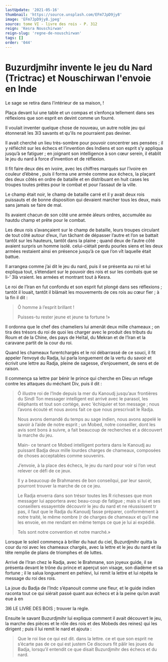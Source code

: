 ```yaml
---
lastUpdate: '2021-05-16'
thumbnail: 'https://source.unsplash.com/EFm7JpD9jy8'
image: 'EFm7JpD9jy8.jpeg'
source: tome VI - livre des rois - P. 312
reign: 'Kesra Nouschirwan'
reign-slug: 'regne-de-nouschirwan'
tags: []
order: '044'
---
```


# Buzurdjmihr invente le jeu du Nard (Trictrac) et Nouschirwan l'envoie en Inde

Le sage se retira dans l’intérieur de sa maison, !

Plaça devant lui une table et un compas et s’enfonça tellement dans ses réflexions que son esprit en devint comme un fourré.

Il voulait inventer quelque chose de nouveau, un autre noble jeu qui étonnerait les 3l3 savants et qu’ils ne pourraient pas deviner.

Il avait cherché un lieu très-sombre pour pouvoir concentrer ses pensées ; il y réfléchit sur les échecs et l’invention des Indiens et son esprit s’y appliqua jusqu’à se fatiguer ; en joignant son intelligence à son cœur serein, il établit le jeu du nard à force d’invention et de réflexion.

Il fit faire deux dés en ivoire, avec les chiffres marqués sur l’ivoire en couleur d’ébène , puis il forma une armée comme aux échecs, la plaçant des deux côtés en ordre de bataille et en distribuant en huit cases les troupes toutes prêtes pour le combat et pour l’assaut de la ville.

Le champ était noir, le champ de bataille carré et il y avait deux rois puissauts et de bonne disposition qui devaient marcher tous les deux, mais sans jamais se faire de mal.

Ils avaient chacun de son côté une armée àleurs ordres, accumulée au hautdu champ et prête pour le combat.

Les deux rois s’avançaient sur le champ de bataille, leurs troupes circulant de tout côté autour d’eux, l’un tâchant de dépasser l’autre et l’on se battait tantôt sur les hauteurs, tantôt dans la plaine ; quand deux de l’autre côté avaient surpris un homme isolé. celui-ciétait perdu pourles siens et les deux armées restaient ainsi en présence jusqu’à ce que l’on vît laquelle était battue.

Il arrangea comme j’ai dit le jeu du nard, puis il se présenta au roi et lui expliqua tout, s’étendant sur le pouvoir des rois et sur les combats que se li-’ 
3là
vraient. les armées et montrant tout à Kesra.

Le roi de l’Iran en fut confondu et son esprit fut plongé dans ses réflexions ; tantôt il louait, tantôt il blâmait les mouvements de ces rois au cœur fier ; à la fin il dit :

> Ô homme à l’esprit brillant !
>
> Puisses-tu rester jeune et jeune ta fortune !»

Il ordonna que le chef des chameliers lui amenât deux mille chameaux ; on tira des trésors du roi de quoi les charger avec le produit des tributs du Roum et de la Chine, des pays de Heïtal, du Mekran et de l’Iran et la caravane partit de la cour du roi.

Quand les chameaux furentchargés et le roi débarrassé de ce souci, il fit appeler l’envoyé du Radja, lui parla longuement de la vertu du savoir et écrivit une lettre au Radja, pleine de sagesse, d’enjouement, de sens et de raison.

Il commença sa lettre par bénir le prince qui cherche en Dieu un refuge contre les attaques du méchant Div, puis il dit :

> Ô illustre roi de l’Inde depuis la mer du Kanoudj jusqu’aux frontières du Sindl Ton messager intelligent est arrivé avec le parasol, les éléphants et tout son cortége, avec ’échiquier et ton message ; nous l’avons écouté et nous avons fait ce que nous prescrivait le Radja.
>
> Nous avons demandé du temps au sage indien, nous avons appelé le savoir à l’aide de notre esprit ; un Mobed, notre conseiller, dont les avis sont bons à suivre, a fait beaucoup de recherches et a découvert la marche du jeu.
>
> Main- ce tenant ce Mobed intelligent portera dans le Kanoudj au puissant Badja deux mille lourdes charges de chameaux, composées de choses acceptables comme souvenirs.
>
> J’envoie, à la place des échecs, le jeu du nard pour voir si l’on veut relever ce défi de ce jeux.
>
> Il y a beaucoup de Brahmanes de bon conseilqui, par leur savoir, pourront trouver la marche de ce ce jeu.
>
> Le Radja enverra dans son trésor toutes les R richesses que mon messager lui apportera avec beau-coup de fatigue ; mais si lui et ses conseillers essayentde découvrir le jeu du nard et ne réussissent tr pas, il faut que le Radja du Kanoudj fasse préparer, conformément à notre traité, le même nombre
(r de charges de chameaux et qu’il me les envoie, en me rendant en même temps ce que je lui ai expédié.
>
> Tels sont notre convention et notre marché.»

Lorsque le soleil commença à briller du haut du ciel, Buzurdjmihr quitta la cour du roi avec les chameaux chargés, avec la lettre et le jeu du nard et ila tête remplie de plans de triomphes et de luttes.

Arrivé de l’Iran chez le Radja, avec le Brahmane, son joyeux guide, il se présenta devant le trône du prince et aperçut son visage, son diadème et sa fortune ; il le salua longuement en pehlevi, lui remit la lettre et lui répéta le message du roi des rois.

La joue du Badja de l’Indc s’épanouit comme une fleur, et le guide indien raconta tout ce qui siérait passé quant aux échecs et à la peine qu’on avait eue à en

3l6 LE LIVRE DES BOIS ; trouver la règle.

Ensuite le savant Buzurdjmihr lui expliqua comment il avait découvert le jeu, la marche des pièces et le rôle des rois et des Mobeds des reines) qui les dirigent ; puis il lui remit le nard et ajouta :

> Que le roi lise ce qui est dit. dans la lettre. ce et que son esprit ne s’écarte pas de ce qui est justem Ce discours fit pâlir les joues du Badja, lorsqu’il entendit ce que disait Buzurdjmihr des échecs et du nard.
